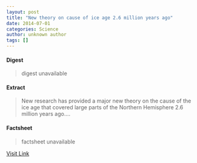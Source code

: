 ```yaml
---
layout: post
title: "New theory on cause of ice age 2.6 million years ago"
date: 2014-07-01
categories: Science
author: unknown author
tags: []
---
```



#### Digest
>digest unavailable

#### Extract
>New research has provided a major new theory on the cause of the ice age that covered large parts of the Northern Hemisphere 2.6 million years ago....

#### Factsheet
>factsheet unavailable

[Visit Link](http://feeds.sciencedaily.com/~r/sciencedaily/~3/sH_xwZ2gDQc/140627094404.htm)


